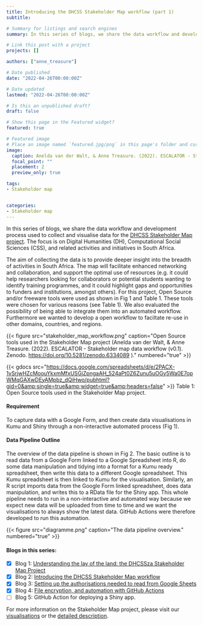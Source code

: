 ```yaml
---
title: Introducing the DHCSS Stakeholder Map workflow (part 1)
subtitle: 

# Summary for listings and search engines
summary: In this series of blogs, we share the data workflow and development process used to collect and visualise data for the [DHCSS Stakeholder Map project](../../../../stakeholder-map/). The focus is on Digital Humanities (DH), Computational Social Sciences (CSS), and related activities and initiatives in South Africa. 

# Link this post with a project
projects: []

authors: ["anne_treasure"]

# Date published
date: "2022-04-26T00:00:00Z"

# Date updated
lastmod: "2022-04-26T00:00:00Z"

# Is this an unpublished draft?
draft: false

# Show this page in the Featured widget?
featured: true

# Featured image
# Place an image named `featured.jpg/png` in this page's folder and customize its options here.
image:
  caption: Anelda van der Walt, & Anne Treasure. (2022). ESCALATOR - Stakeholder map data workflow (v0.1). Zenodo. https://doi.org/10.5281/zenodo.6334089
  focal_point: ""
  placement: 2
  preview_only: true

tags:
- Stakeholder map


categories:
- Stakeholder map
---
```


In this series of blogs, we share the data workflow and development process used to collect and visualise data for the [DHCSS Stakeholder Map project](../../../../stakeholder-map/). The focus is on Digital Humanities (DH), Computational Social Sciences (CSS), and related activities and initiatives in South Africa. 

The aim of collecting the data is to provide deeper insight into the breadth of activities in South Africa. The map will facilitate enhanced networking and collaboration, and support the optimal use of resources (e.g. it could help researchers looking for collaborators or potential students wanting to identify training programmes, and it could highlight gaps and opportunities to funders and institutions, amongst others). For this project, Open Source and/or freeware tools were used as shown in Fig 1 and Table 1. These tools were chosen for various reasons (see Table 1). We also evaluated the possibility of being able to integrate them into an automated workflow. Furthermore we wanted to develop a open workflow to faciltate re-use in other domains, countries, and regions.

{{< figure src="stakeholder_map_workflow.png" caption="Open Source tools used in the Stakeholder Map project (Anelda van der Walt, & Anne Treasure. (2022). ESCALATOR - Stakeholder map data workflow (v0.1). Zenodo. https://doi.org/10.5281/zenodo.6334089 )." numbered="true" >}}


{{< gdocs src="https://docs.google.com/spreadsheets/d/e/2PACX-1vSrjwHZcMoouYkxmMfxUSGjZpngaAH_524aPt0Z6Zunu5uOGy5Wa0E7opWMqGAXwDEyAMpbz_dQiHwo/pubhtml?gid=0&amp;single=true&amp;widget=true&amp;headers=false" >}}
Table 1: Open Source tools used in the Stakeholder Map project.

#### Requirement

To capture data with a Google Form, and then create data visualisations in Kumu and Shiny through a non-interactive automated process (Fig 1).


#### Data Pipeline Outline

The overview of the data pipeline is shown in Fig 2. The basic outline is to read data from a Google Form linked to a Google Spreadsheet into R, do some data manipulation and tidying into a format for a Kumu ready spreadsheet, then write this data to a different Google spreadsheet. This Kumu spreadsheet is then linked to Kumu for the visualisation. Similarly, an R script imports data from the Google Form linked spreadsheet, does data manipulation, and writes this to a RData file for the Shiny app. This whole pipeline needs to run in a non-interactive and automated way because we expect new data will be uploaded from time to time and we want the visualisations to always show the latest data. GitHub Actions were therefore developed to run this automation.

{{< figure src="diagramme.png" caption="The data pipeline overview." numbered="true" >}}

#### Blogs in this series:

- [x] Blog 1: [Understanding the lay of the land: the DHCSSza Stakeholder Map Project](../launch-stakeholder-map/)
- [x] Blog 2: [Introducing the DHCSS Stakeholder Map workflow](.)
- [x] Blog 3: [Setting up the authorisations needed to read from Google Sheets](../../05/stakeholder_map_workflow2/) 
- [x] Blog 4: [File encryption, and automation with GitHub Actions](../../06/stakeholder_map_workflow3)
- [ ] Blog 5: GitHub Action for deploying a Shiny app.

For more information on the Stakeholder Map project, please visit our [visualisations](../../../../stakeholder-map/) or the [detailed description](../../../../stakeholder-map-info/).